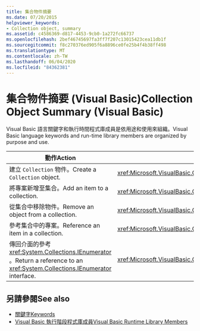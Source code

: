 ```yaml
---
title: 集合物件摘要
ms.date: 07/20/2015
helpviewer_keywords:
- Collection object, summary
ms.assetid: c4586369-d817-4453-9cb0-1a272fc66737
ms.openlocfilehash: 2bef46745697fa3ff7f207c13015423cea11db1f
ms.sourcegitcommit: f8c270376ed905f6a8896ce0fe25b4f4b38ff498
ms.translationtype: MT
ms.contentlocale: zh-TW
ms.lasthandoff: 06/04/2020
ms.locfileid: "84362381"
---
```

# <a name="collection-object-summary-visual-basic"></a><span data-ttu-id="fe9b2-102">集合物件摘要 (Visual Basic)</span><span class="sxs-lookup"><span data-stu-id="fe9b2-102">Collection Object Summary (Visual Basic)</span></span>
<span data-ttu-id="fe9b2-103">Visual Basic 語言關鍵字和執行時間程式庫成員是依用途和使用來組織。</span><span class="sxs-lookup"><span data-stu-id="fe9b2-103">Visual Basic language keywords and run-time library members are organized by purpose and use.</span></span>  
  
|<span data-ttu-id="fe9b2-104">動作</span><span class="sxs-lookup"><span data-stu-id="fe9b2-104">Action</span></span>|<span data-ttu-id="fe9b2-105">語言項目</span><span class="sxs-lookup"><span data-stu-id="fe9b2-105">Language element</span></span>|  
|------------|----------------------|  
|<span data-ttu-id="fe9b2-106">建立 `Collection` 物件。</span><span class="sxs-lookup"><span data-stu-id="fe9b2-106">Create a `Collection` object.</span></span>|<xref:Microsoft.VisualBasic.Collection>|  
|<span data-ttu-id="fe9b2-107">將專案新增至集合。</span><span class="sxs-lookup"><span data-stu-id="fe9b2-107">Add an item to a collection.</span></span>|<xref:Microsoft.VisualBasic.Collection.Add%2A>|  
|<span data-ttu-id="fe9b2-108">從集合中移除物件。</span><span class="sxs-lookup"><span data-stu-id="fe9b2-108">Remove an object from a collection.</span></span>|<xref:Microsoft.VisualBasic.Collection.Remove%2A>|  
|<span data-ttu-id="fe9b2-109">參考集合中的專案。</span><span class="sxs-lookup"><span data-stu-id="fe9b2-109">Reference an item in a collection.</span></span>|<xref:Microsoft.VisualBasic.Collection.Item%2A>|  
|<span data-ttu-id="fe9b2-110">傳回介面的參考 <xref:System.Collections.IEnumerator> 。</span><span class="sxs-lookup"><span data-stu-id="fe9b2-110">Return a reference to an <xref:System.Collections.IEnumerator> interface.</span></span>|<xref:Microsoft.VisualBasic.Collection.System%23Collections%23IEnumerable%23GetEnumerator%2A>|  
  
## <a name="see-also"></a><span data-ttu-id="fe9b2-111">另請參閱</span><span class="sxs-lookup"><span data-stu-id="fe9b2-111">See also</span></span>

- [<span data-ttu-id="fe9b2-112">關鍵字</span><span class="sxs-lookup"><span data-stu-id="fe9b2-112">Keywords</span></span>](index.md)
- [<span data-ttu-id="fe9b2-113">Visual Basic 執行階段程式庫成員</span><span class="sxs-lookup"><span data-stu-id="fe9b2-113">Visual Basic Runtime Library Members</span></span>](../runtime-library-members.md)
